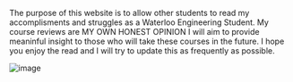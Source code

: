The purpose of this website is to allow other students to read my accomplisments and struggles as a Waterloo Engineering Student. My course reviews are MY OWN HONEST OPINION I will aim to provide meaninful insight to those who will take these courses in the future. I hope you
enjoy the read and I will try to update this as frequently as possible.

![image](https://user-images.githubusercontent.com/38430052/81444840-d5905b80-9145-11ea-8d71-1084f8fda4c1.png)
